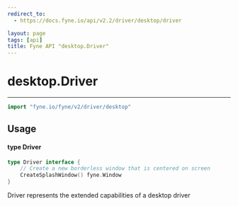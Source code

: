 ```yaml
---
redirect_to:
  - https://docs.fyne.io/api/v2.2/driver/desktop/driver

layout: page
tags: [api]
title: Fyne API "desktop.Driver"
---
```



# desktop.Driver
---
```go
import "fyne.io/fyne/v2/driver/desktop"
```

## Usage

#### type Driver

```go
type Driver interface {
	// Create a new borderless window that is centered on screen
	CreateSplashWindow() fyne.Window
}
```

Driver represents the extended capabilities of a desktop driver
